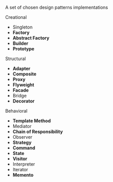 A set of chosen design patterns implementations

Creational

- Singleton
- **Factory**
- **Abstract Factory**
- **Builder**
- **Prototype**

Structural

- **Adapter**
- **Composite**
- **Proxy**
- **Flyweight**
- **Facade**
- Bridge
- **Decorator**

Behavioral

- **Template Method**
- Mediator
- **Chain of Responsibility**
- Observer
- **Strategy**
- **Command**
- **State**
- **Visitor**
- Interpreter
- Iterator
- **Memento**
